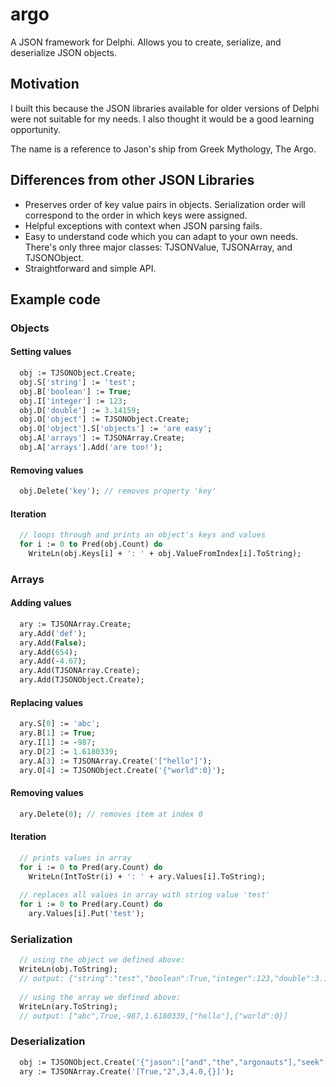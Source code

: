 # argo
A JSON framework for Delphi.  Allows you to create, serialize, and deserialize JSON objects.

## Motivation
I built this because the JSON libraries available for older versions of Delphi were not suitable for my needs.  I also thought it would be a good learning opportunity.

The name is a reference to Jason's ship from Greek Mythology, The Argo.

## Differences from other JSON Libraries

- Preserves order of key value pairs in objects.  Serialization order will correspond to the order in which keys were assigned.
- Helpful exceptions with context when JSON parsing fails.
- Easy to understand code which you can adapt to your own needs.  There's only three major classes: TJSONValue, TJSONArray, and TJSONObject.
- Straightforward and simple API.

## Example code

### Objects

#### Setting values

```pas
  obj := TJSONObject.Create;
  obj.S['string'] := 'test';
  obj.B['boolean'] := True;
  obj.I['integer'] := 123;
  obj.D['double'] := 3.14159;
  obj.O['object'] := TJSONObject.Create;
  obj.O['object'].S['objects'] := 'are easy';
  obj.A['arrays'] := TJSONArray.Create;
  obj.A['arrays'].Add('are too!');
```

#### Removing values

```pas
  obj.Delete('key'); // removes property 'key'
```

#### Iteration

```pas
  // loops through and prints an object's keys and values
  for i := 0 to Pred(obj.Count) do
    WriteLn(obj.Keys[i] + ': ' + obj.ValueFromIndex[i].ToString);
```

### Arrays

#### Adding values

```pas
  ary := TJSONArray.Create;
  ary.Add('def');
  ary.Add(False);
  ary.Add(654);
  ary.Add(-4.67);
  ary.Add(TJSONArray.Create);
  ary.Add(TJSONObject.Create);
```

#### Replacing values

```pas
  ary.S[0] := 'abc';
  ary.B[1] := True;
  ary.I[1] := -987;
  ary.D[2] := 1.6180339;
  ary.A[3] := TJSONArray.Create('["hello"]');
  ary.O[4] := TJSONObject.Create('{"world":0}');
```

#### Removing values

```pas
  ary.Delete(0); // removes item at index 0
```

#### Iteration

```pas
  // prints values in array
  for i := 0 to Pred(ary.Count) do
    WriteLn(IntToStr(i) + ': ' + ary.Values[i].ToString);
    
  // replaces all values in array with string value 'test'
  for i := 0 to Pred(ary.Count) do
    ary.Values[i].Put('test');
```

### Serialization

```pas
  // using the object we defined above:
  WriteLn(obj.ToString);
  // output: {"string":"test","boolean":True,"integer":123,"double":3.14159,"object":{"objects":"are easy"},"arrays":["are too!"]}
  
  // using the array we defined above:
  WriteLn(ary.ToString);
  // output: ["abc",True,-987,1.6180339,["hello"],{"world":0}]
```

### Deserialization

```pas
  obj := TJSONObject.Create('{"jason":["and","the","argonauts"],"seek":"the golden fleece"}');
  ary := TJSONArray.Create('[True,"2",3,4.0,{}]');
```
